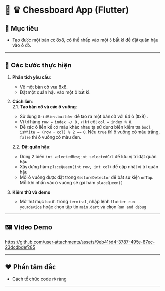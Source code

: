 # 🧪 ♛ Chessboard  App (Flutter)

## 🧭 Mục tiêu
- Tạo được một bàn cờ 8x8, có thể nhấp vào một ô bất kì để đặt quân hậu vào ô đó.

---

## 🔧 Các bước thực hiện

1. **Phân tích yêu cầu**: 
   - Vẽ một bàn cờ vua 8x8.
   - Đặt một quân hậu vào một ô bất kì.

2. **Cách làm**:  
    2.1. **Tạo bàn cờ và các ô vuông**:
    - Sử dụng `GridView.builder` để tạo ra một bàn cờ với 64 ô (8x8) .
    - Vị trí hàng `row = index ~/ 8` , vị trí cột `col = index % 8`.
    - Để các ô liền kề có màu khác nhau ta sử dụng biến kiểm tra `bool isWhite = (row + col) % 2 == 0`. Nếu `true` thì ô vuông có màu trắng, `false` thì ô vuông có màu đen.

    2.2. **Đặt quân hậu**:
    - Dùng 2 biến `int selectedRow;int selectedCol` để lưu vị trí đặt quân hậu.
    - Xây dựng hàm `placeQueen(int row, int col)` để cập nhật vị trí quân hậu.
    - Mỗi ô vuông được đặt trong `GestureDetector` để bắt sự kiện `onTap`. Mỗi khi nhấn vào ô vuông sẽ gọi hàm `placeQueen()`
    

3. **Kiểm thử và demo**
   - Mở thư mục `bai01` trong `terminal`, nhập lệnh `flutter run --yourdevice` hoặc chọn tập tin `main.dart` và chọn `Run and debug`
---

## 🖼 Video Demo
https://github.com/user-attachments/assets/9eb41bd4-3787-495e-87ec-23dcdbdef285

---

## ❤️ Phần tâm đắc

- Cách tổ chức code rõ ràng

---








